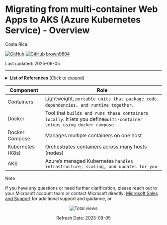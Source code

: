 # Migrating from multi-container Web Apps to AKS (Azure Kubernetes Service) - Overview 

Costa Rica

[![GitHub](https://badgen.net/badge/icon/github?icon=github&label)](https://github.com)
[![GitHub](https://img.shields.io/badge/--181717?logo=github&logoColor=ffffff)](https://github.com/)
[brown9804](https://github.com/brown9804)

Last updated: 2025-09-05

----------

<details>
<summary><b>List of References</b> (Click to expand)</summary>

</details>

| Component | Role | 
| --- | --- | 
| Containers | Lightweight, `portable units that package code, dependencies, and runtime together`. | 
| Docker | Tool that `builds and runs these containers locally`. It lets you define`multi-container setups using docker-compose.` |
| Docker Compose | Manages multiple containers on one host |
| Kubernetes (K8s) | Orchestrates containers across many hosts (nodes) | 
| AKS | Azure’s managed Kubernetes `handles infrastructure, scaling, and updates for you` | 

> [!NOTE]
> If you have any questions or need further clarification, please reach out to your Microsoft account team or contact Microsoft directly: [Microsoft Sales and Support](https://support.microsoft.com/contactus?ContactUsExperienceEntryPointAssetId=S.HP.SMC-HOME) for additional support and guidance, or


<!-- START BADGE -->
<div align="center">
  <img src="https://img.shields.io/badge/Total%20views-1443-limegreen" alt="Total views">
  <p>Refresh Date: 2025-09-05</p>
</div>
<!-- END BADGE -->
